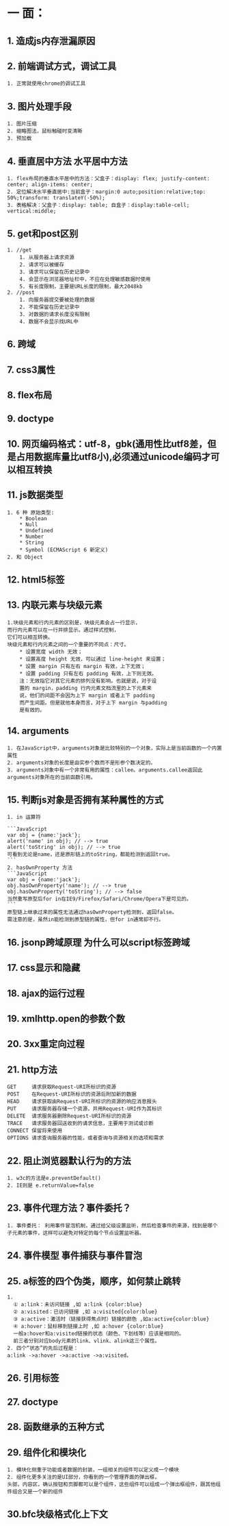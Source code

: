 # 一 面：
## 1. 造成js内存泄漏原因
## 2. 前端调试方式，调试工具
    1. 正常就使用chrome的调试工具

## 3. 图片处理手段
    1. 图片压缩
    2. 缩略图法，鼠标触碰时变清晰
    3. 预加载
## 4. 垂直居中方法  水平居中方法
    1. flex布局的垂直水平居中的方法：父盒子：display: flex; justify-content: center; align-items: center;
    2. 定位解决水平垂直居中:当前盒子：margin:0 auto;position:relative;top: 50%;transform: translateY(-50%);
    3. 表格解决：父盒子：display: table; 自盒子：display:table-cell; vertical:middle;
## 5. get和post区别
    1. //get
        1. 从服务器上请求资源
        2. 请求可以被缓存
        3. 请求可以保留在历史记录中
        4. 会显示在浏览器地址栏中，不应在处理敏感数据时使用
        5. 有长度限制，主要是URL长度的限制，最大2048kb
    2. //post
        1. 向服务器提交要被处理的数据
        2. 不能保留在历史记录中
        3. 对数据的请求长度没有限制
        4. 数据不会显示找URL中
## 6. 跨域
## 7. css3属性
## 8. flex布局
## 9. doctype
## 10. 网页编码格式：utf-8，gbk(通用性比utf8差，但是占用数据库量比utf8小),必须通过unicode编码才可以相互转换
## 11. js数据类型
    1. 6 种 原始类型:
        * Boolean
        * Null
        * Undefined
        * Number
        * String
        * Symbol (ECMAScript 6 新定义)
    2. 和 Object
## 12. html5标签
## 13. 内联元素与块级元素
    1.块级元素和行内元素的区别是，块级元素会占一行显示，
    而行内元素可以在一行并排显示。通过样式控制，
    它们可以相互转换。
    块级元素和行内元素之间的一个重要的不同点：尺寸。
        * 设置宽度 width 无效；
        * 设置高度 height 无效，可以通过 line-height 来设置；
        * 设置 margin 只有左右 margin 有效，上下无效；
        * 设置 padding 只有左右 padding 有效，上下则无效。
        注：无效指它对其它元素的排列没有影响。也就是说，对于设
        置的 margin，padding 行内元素文档流里的上下元素来
        说，他们的间距不会因为上下 margin 或者上下 padding
        而产生间距。但是就他本身而言，对于上下 margin 与padding
        是有效的。


## 14. arguments
    1. 在JavaScript中，arguments对象是比较特别的一个对象，实际上是当前函数的一个内置属性
    2. arguments对象的长度是由实参个数而不是形参个数决定的。
    3. arguments对象中有一个非常有用的属性：callee。arguments.callee返回此arguments对象所在的当前函数引用。
## 15. 判断js对象是否拥有某种属性的方式
    1. in 运算符

    ```JavaScript
    var obj = {name:'jack'};
    alert('name' in obj); // --> true
    alert('toString' in obj); // --> true
    可看到无论是name，还是原形链上的toString，都能检测到返回true。
    ```  
    2. hasOwnProperty 方法
    ```JavaScript
    var obj = {name:'jack'};
    obj.hasOwnProperty('name'); // --> true
    obj.hasOwnProperty('toString'); // --> false
    当然重写原型后for in在IE9/Firefox/Safari/Chrome/Opera下是可见的。
    ```
    原型链上继承过来的属性无法通过hasOwnProperty检测到，返回false。
    需注意的是，虽然in能检测到原型链的属性，但for in通常却不行。

## 16. jsonp跨域原理 为什么可以script标签跨域
## 17. css显示和隐藏
## 18. ajax的运行过程
## 19. xmlhttp.open的参数个数
## 20. 3xx重定向过程
## 21. http方法
    GET     请求获取Request-URI所标识的资源
    POST    在Request-URI所标识的资源后附加新的数据
    HEAD    请求获取由Request-URI所标识的资源的响应消息报头
    PUT     请求服务器存储一个资源，并用Request-URI作为其标识
    DELETE  请求服务器删除Request-URI所标识的资源
    TRACE   请求服务器回送收到的请求信息，主要用于测试或诊断
    CONNECT 保留将来使用
    OPTIONS 请求查询服务器的性能，或者查询与资源相关的选项和需求
## 22. 阻止浏览器默认行为的方法
    1. w3c的方法是e.preventDefault()
    2. IE则是 e.returnValue=false
## 23. 事件代理方法？事件委托？
    1. 事件委托： 利用事件冒泡机制，通过给父级设置监听，然后检查事件的来源，找到是哪个子元素的事件，这样可以避免对特定的每个节点设置监听器。
## 24. 事件模型 事件捕获与事件冒泡
## 25. a标签的四个伪类，顺序，如何禁止跳转
    1.
      ① a:link：未访问链接 ,如 a:link {color:blue}
      ② a:visited：已访问链接 ,如 a:visited{color:blue}
      ③ a:active：激活时（链接获得焦点时）链接的颜色 ,如a:active{color:blue}
      ④ a:hover：鼠标移到链接上时 ,如 a:hover {color:blue}
      一般a:hover和a:visited链接的状态（颜色、下划线等）应该是相同的。
      前三者分别对应body元素的link、vlink、alink这三个属性。
    2. 四个“状态”的先后过程是：
    a:link ->a:hover ->a:active ->a:visited。
## 26. 引用标签
## 27. doctype
## 28. 函数继承的五种方式
## 29. 组件化和模块化
    1. 模块化侧重于功能或者数据的封装，一组相关的组件可以定义成一个模块
    2. 组件化更多关注的是UI部分，你看到的一个管理界面的弹出框，
    头部，内容区，确认按钮和页脚都可以是个组件，这些组件可以组成一个弹出框组件，跟其他组件组合又是一个新的组件

## 30.bfc块级格式化上下文

